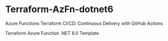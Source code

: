 # Terraform-AzFn-dotnet6

Azure Functions Terraform CI/CD: Continuous Delivery with GitHub Actions

Terraform Azure Function .NET 8.0 Template

